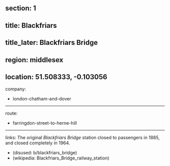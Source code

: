 section: 1
----
title: Blackfriars
----
title_later: Blackfriars Bridge
----
region: middlesex
----
location: 51.508333, -0.103056
----
company:
- london-chatham-and-dover
----
route:
- farringdon-street-to-herne-hill
----
links:
The original *Blackfriars Bridge* station closed to passengers in 1885, and closed completely in 1964.
- (disused: b/blackfriars_bridge)
- (wikipedia: Blackfriars_Bridge_railway_station)

